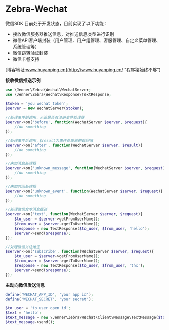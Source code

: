 Zebra-Wechat
===================
微信SDK
目前处于开发状态，目前实现了以下功能：
 * 接收微信服务器推送信息，对推送信息类型进行识别
 * 微信API客户端封装（用户管理、用户组管理、客服管理、自定义菜单管理、系统管理等）
 * 微信跳转验证封装
 * 微信卡卷支持

[博客地址:www.huyanping.cn](http://www.huyanping.cn/ "程序猿始终不够")

**接收微信推送示例**
```php
use \Jenner\Zebra\Wechat\WechatServer;
use \Jenner\Zebra\Wechat\Response\TextResponse;

$token = 'you wechat token';
$server = new WechatServer($token);

//处理事件前调用，无论是否有注册事件处理器
$server->on('before', function(WechatServer $server, $request){
    //do something
});

//处理事件后调用，$result为事件处理器的返回值
$server->on('after', function(WechatServer $server, $result){
    //do something
});

//未知消息处理器
$server->on('unknown_message', function(WechatServer $server, $request){
    //do something
});

//未知时间处理器
$server->on('unknown_event', function(WechatServer $server, $request){
    //do something
});

//处理微信文本消息推送
$server->on('text', function(WechatServer $server, $request){
    $to_user = $server->getFromUserName();
    $from_user = $server->getToUserName();
    $response = new TextResponse($to_user, $from_user, 'hello');
    $server->send($response);
});

//处理微信关注推送
$server->on('subscribe', function(WechatServer $server, $request){
    $to_user = $server->getFromUserName();
    $from_user = $server->getToUserName();
    $response = new TextResponse($to_user, $from_user, 'thx');
    $server->send($response);
});
```

**主动向微信发送消息**
```php
define('WECHAT_APP_ID', 'your app id');
define('WECHAT_SECRET', 'your secret');

$to_user = 'to_user_open_id';
$text = 'hello';
$text_message = new \Jenner\Zebra\Wechat\Client\Message\TextMessage($to_user, $text);
$text_message->send();
```
